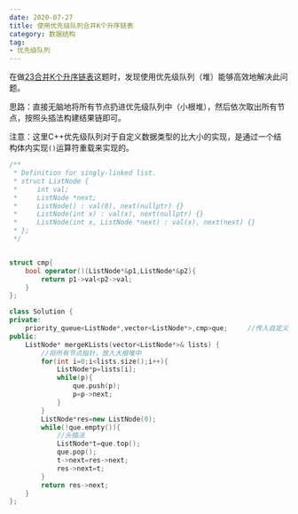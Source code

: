 ```yaml
---
date: 2020-07-27
title: 使用优先级队列合并K个升序链表
category: 数据结构
tag: 
- 优先级队列
---
```


在做[23合并K个升序链表](https://leetcode-cn.com/problems/merge-k-sorted-lists/)这题时，发现使用优先级队列（堆）能够高效地解决此问题。

思路：直接无脑地将所有节点扔进优先级队列中（小根堆），然后依次取出所有节点，按照头插法构建结果链即可。

<!-- more -->

注意：这里C++优先级队列对于自定义数据类型的比大小的实现，是通过一个结构体内实现`()`运算符重载来实现的。

```cpp
/**
 * Definition for singly-linked list.
 * struct ListNode {
 *     int val;
 *     ListNode *next;
 *     ListNode() : val(0), next(nullptr) {}
 *     ListNode(int x) : val(x), next(nullptr) {}
 *     ListNode(int x, ListNode *next) : val(x), next(next) {}
 * };
 */


struct cmp{
    bool operator()(ListNode*&p1,ListNode*&p2){
        return p1->val<p2->val;
    }
};

class Solution {
private:
    priority_queue<ListNode*,vector<ListNode*>,cmp>que;	 	//传入自定义比较器cmp
public:
    ListNode* mergeKLists(vector<ListNode*>& lists) {
        //将所有节点指针，放入大根堆中
        for(int i=0;i<lists.size();i++){
            ListNode*p=lists[i];
            while(p){
                que.push(p);
                p=p->next;
            }
        }
        ListNode*res=new ListNode(0);
        while(!que.empty()){
            //头插法
            ListNode*t=que.top();
            que.pop();
            t->next=res->next;
            res->next=t;
        }
        return res->next;
    }
};
```